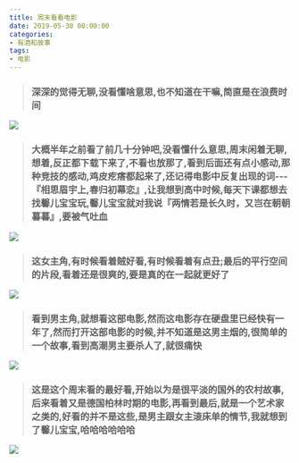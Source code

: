 ```yaml
---
title: 周末看看电影
date: 2019-05-30 00:00:00
categories: 
- 有酒和故事
tags: 
- 电影
---
```


>### 深深的觉得无聊,没看懂啥意思,也不知道在干嘛,简直是在浪费时间

![](https://blog-anthony.s3-ap-northeast-1.amazonaws.com/blog/copy_20201213151727.png)

>### 大概半年之前看了前几十分钟吧,没看懂什么意思,周末闲着无聊,想着,反正都下载下来了,不看也放那了,看到后面还有点小感动,那种竞技的感动,鸡皮疙瘩都起来了,还记得电影中反复出现的词---『相思眉宇上,春归初幕恋』,让我想到高中时候,每天下课都想去找馨儿宝宝玩,馨儿宝宝就对我说『两情若是长久时，又岂在朝朝暮暮』,要被气吐血
![](https://blog-anthony.s3-ap-northeast-1.amazonaws.com/blog/copy_20201213151737.png)  


>### 这女主角,有时候看着贼好看,有时候看着有点丑;最后的平行空间的片段,看着还是很爽的,要是真的在一起就更好了
![](https://blog-anthony.s3-ap-northeast-1.amazonaws.com/blog/copy_20201213151748.png)


>### 看到男主角,就想看这部电影,然而这电影存在硬盘里已经快有一年了,然而打开这部电影的时候,并不知道是这男主烟的,很简单的一个故事,看到高潮男主要杀人了,就很痛快
![](https://blog-anthony.s3-ap-northeast-1.amazonaws.com/blog/copy_20201213151808.png)


>### 这是这个周末看的最好看,开始以为是很平淡的国外的农村故事,后来看着又是德国柏林时期的电影,再看到最后,就是一个艺术家之类的,好看的并不是这些,是男主跟女主滚床单的情节,我就想到了馨儿宝宝,哈哈哈哈哈哈
![](https://blog-anthony.s3-ap-northeast-1.amazonaws.com/blog/copy_20201213151820.png)

